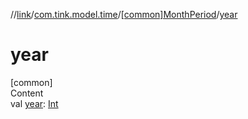 //[link](../../index.md)/[com.tink.model.time](../index.md)/[[common]MonthPeriod](index.md)/[year](year.md)



# year  
[common]  
Content  
val [year](year.md): [Int](https://kotlinlang.org/api/latest/jvm/stdlib/kotlin/-int/index.html)  



